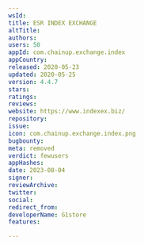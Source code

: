 ```yaml
---
wsId: 
title: ESR INDEX EXCHANGE
altTitle: 
authors: 
users: 50
appId: com.chainup.exchange.index
appCountry: 
released: 2020-05-23
updated: 2020-05-25
version: 4.4.7
stars: 
ratings: 
reviews: 
website: https://www.indexex.biz/
repository: 
issue: 
icon: com.chainup.exchange.index.png
bugbounty: 
meta: removed
verdict: fewusers
appHashes: 
date: 2023-08-04
signer: 
reviewArchive: 
twitter: 
social: 
redirect_from: 
developerName: G1store
features: 

---
```


